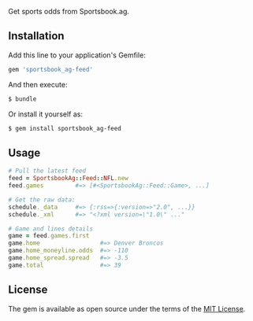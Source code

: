 Get sports odds from Sportsbook.ag.

## Installation
Add this line to your application's Gemfile:

```ruby
gem 'sportsbook_ag-feed'
```

And then execute:
```bash
$ bundle
```

Or install it yourself as:
```bash
$ gem install sportsbook_ag-feed
```

## Usage

```ruby
# Pull the latest feed
feed = SportsbookAg::Feed::NFL.new
feed.games         #=> [#<SportsbookAg::Feed::Game>, ...]

# Get the raw data:
schedule._data     #=> {:rss=>{:version=>"2.0", ...}}
schedule._xml      #=> "<?xml version=\"1.0\" ..."

# Game and lines details
game = feed.games.first
game.home                 #=> Denver Broncos
game.home_moneyline.odds  #=> -110
game.home_spread.spread   #=> -3.5
game.total                #=> 39
```

## License
The gem is available as open source under the terms of the [MIT License](http://opensource.org/licenses/MIT).
